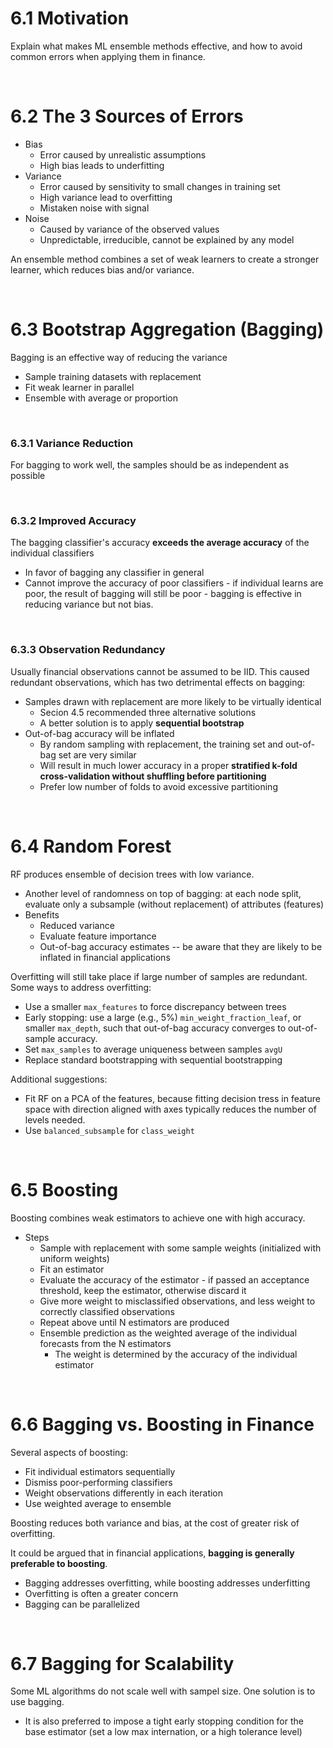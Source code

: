 # 6.1 Motivation
Explain what makes ML ensemble methods effective, and how to avoid common errors when applying them in finance.

<br>

# 6.2 The 3 Sources of Errors
* Bias
    * Error caused by unrealistic assumptions
    * High bias leads to underfitting
* Variance
    * Error caused by sensitivity to small changes in training set
    * High variance lead to overfitting
    * Mistaken noise with signal
* Noise
    * Caused by variance of the observed values
    * Unpredictable, irreducible, cannot be explained by any model

An ensemble method combines a set of weak learners to create a stronger learner, which reduces bias and/or variance.

<br>

# 6.3 Bootstrap Aggregation (Bagging)
Bagging is an effective way of reducing the variance
* Sample training datasets with replacement
* Fit weak learner in parallel
* Ensemble with average or proportion

<br>

### 6.3.1 Variance Reduction
For bagging to work well, the samples should be as independent as possible

<br>

### 6.3.2 Improved Accuracy
The bagging classifier's accuracy **exceeds the average accuracy** of the individual classifiers
* In favor of bagging any classifier in general
* Cannot improve the accuracy of poor classifiers - if individual learns are poor, the result of bagging will still be poor - bagging is effective in reducing variance but not bias.

<br>

### 6.3.3 Observation Redundancy
Usually financial observations cannot be assumed to be IID. This caused redundant observations, which has two detrimental effects on bagging:
* Samples drawn with replacement are more likely to be virtually identical
    * Secion 4.5 recommended three alternative solutions
    * A better solution is to apply **sequential bootstrap**
* Out-of-bag accuracy will be inflated
    * By random sampling with replacement, the training set and out-of-bag set are very similar
    * Will result in much lower accuracy in a proper **stratified k-fold cross-validation without shuffling before partitioning**
    * Prefer low number of folds to avoid excessive partitioning

<br>

# 6.4 Random Forest
RF produces ensemble of decision trees with low variance.
* Another level of randomness on top of bagging: at each node split, evaluate only a subsample (without replacement) of attributes (features)
* Benefits
    * Reduced variance
    * Evaluate feature importance
    * Out-of-bag accuracy estimates -- be aware that they are likely to be inflated in financial applications

Overfitting will still take place if large number of samples are redundant. Some ways to address overfitting:
* Use a smaller `max_features` to force discrepancy between trees
* Early stopping: use a large (e.g., 5%) `min_weight_fraction_leaf`, or smaller `max_depth`, such that out-of-bag accuracy converges to out-of-sample accuracy.
* Set `max_samples` to average uniqueness between samples `avgU`
* Replace standard bootstrapping with sequential bootstrapping

Additional suggestions:
* Fit RF on a PCA of the features, because fitting decision tress in feature space with direction aligned with axes typically reduces the number of levels needed.
* Use `balanced_subsample` for `class_weight`

<br>

# 6.5 Boosting
Boosting combines weak estimators to achieve one with high accuracy.
* Steps
    * Sample with replacement with some sample weights (initialized with uniform weights)
    * Fit an estimator
    * Evaluate the accuracy of the estimator - if passed an acceptance threshold, keep the estimator, otherwise discard it
    * Give more weight to misclassified observations, and less weight to correctly classified observations
    * Repeat above until N estimators are produced
    * Ensemble prediction as the weighted average of the individual forecasts from the N estimators
        * The weight is determined by the accuracy of the individual estimator

<br>

# 6.6 Bagging vs. Boosting in Finance
Several aspects of boosting:
* Fit individual estimators sequentially
* Dismiss poor-performing classifiers
* Weight observations differently in each iteration
* Use weighted average to ensemble

Boosting reduces both variance and bias, at the cost of greater risk of overfitting.

It could be argued that in financial applications, **bagging is generally preferable to boosting**.
* Bagging addresses overfitting, while boosting addresses underfitting
* Overfitting is often a greater concern
* Bagging can be parallelized

<br>

# 6.7 Bagging for Scalability
Some ML algorithms do not scale well with sampel size. One solution is to use bagging.
* It is also preferred to impose a tight early stopping condition for the base estimator (set a low max internation, or a high tolerance level)




